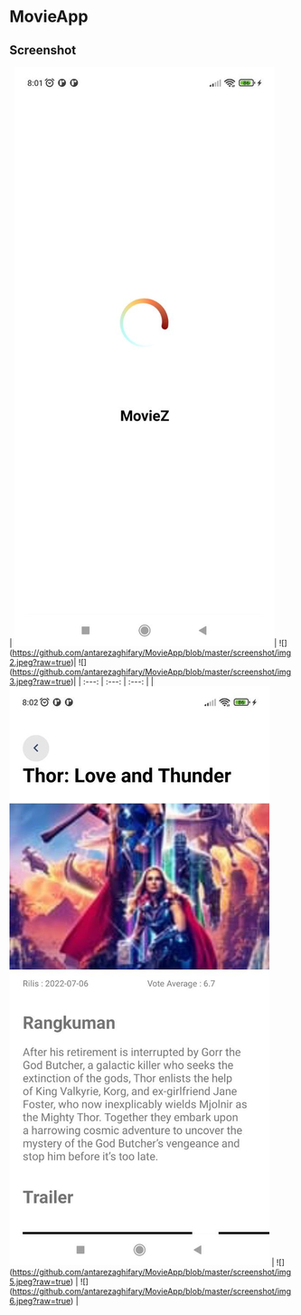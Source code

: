 # MovieApp

## Screenshot

| ![](https://github.com/antarezaghifary/MovieApp/blob/master/screenshot/img1.jpeg?raw=true)| ![] 
(https://github.com/antarezaghifary/MovieApp/blob/master/screenshot/img2.jpeg?raw=true)| ![] 
(https://github.com/antarezaghifary/MovieApp/blob/master/screenshot/img3.jpeg?raw=true)|
| :---: | :---: | :---: |
| ![](https://github.com/antarezaghifary/MovieApp/blob/master/screenshot/img4.jpeg?raw=true) | ![] 
(https://github.com/antarezaghifary/MovieApp/blob/master/screenshot/img5.jpeg?raw=true) | ![] 
(https://github.com/antarezaghifary/MovieApp/blob/master/screenshot/img6.jpeg?raw=true) |
